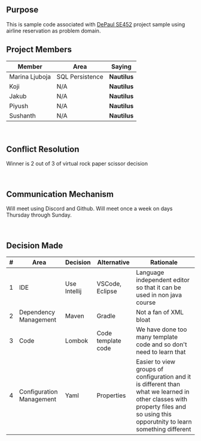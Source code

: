 ## Purpose
This is sample code associated with [DePaul SE452](http://www.cdm.depaul.edu/academics/pages/courseinfo.aspx?Subject=SE&CatalogNbr=452) project sample using airline reservation as problem domain.
<br>

## Project Members

| Member         | Area            | Saying |
|----------------|-----------------| --- |
| Marina Ljuboja | SQL Persistence | <b>Nautilus</b>
| Koji           | N/A             | <b>Nautilus</b>
| Jakub          | N/A             | <b>Nautilus</b>
| Piyush         | N/A             | <b>Nautilus</b>
| Sushanth       | N/A             | <b>Nautilus</b>

<br/>

## Conflict Resolution
Winner is 2 out of 3 of virtual rock paper scissor decision

<br/>

## Communication Mechanism
Will meet using Discord and Github.  Will meet once a week on days Thursday through Sunday.

<br/>

## Decision Made
| # | Area  | Decision      | Alternative        | Rationale
| ----------- | ----------- |---------------|--------------------|--- |
| 1 | IDE | Use Intellij  | VSCode, Eclipse    | Language independent editor so that it can be used in non java course
| 2 | Dependency Management  | Maven         | Gradle             | Not a fan of XML bloat
| 3 | Code  | Lombok        | Code template code | We have done too many template code and so don't need to learn that
| 4 | Configuration Management  | Yaml          | Properties         | Easier to view groups of configuration and it is different than what we learned in other classes with property files and so using this opporutnity to learn something different


